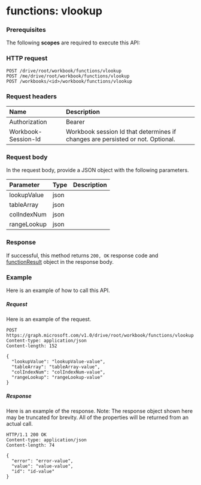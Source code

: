 # functions: vlookup


### Prerequisites
The following **scopes** are required to execute this API: 
### HTTP request
<!-- { "blockType": "ignored" } -->
```http
POST /drive/root/workbook/functions/vlookup
POST /me/drive/root/workbook/functions/vlookup
POST /workbooks/<id>/workbook/functions/vlookup

```
### Request headers
| Name       | Description|
|:---------------|:----------|
| Authorization  | Bearer <code>|
| Workbook-Session-Id  | Workbook session Id that determines if changes are persisted or not. Optional.|

### Request body
In the request body, provide a JSON object with the following parameters.

| Parameter	   | Type	|Description|
|:---------------|:--------|:----------|
|lookupValue|json||
|tableArray|json||
|colIndexNum|json||
|rangeLookup|json||

### Response
If successful, this method returns `200, OK` response code and [functionResult](../resources/functionresult.md) object in the response body.

### Example
Here is an example of how to call this API.
##### Request
Here is an example of the request.
<!-- {
  "blockType": "request",
  "name": "functions_vlookup"
}-->
```http
POST https://graph.microsoft.com/v1.0/drive/root/workbook/functions/vlookup
Content-type: application/json
Content-length: 152

{
  "lookupValue": "lookupValue-value",
  "tableArray": "tableArray-value",
  "colIndexNum": "colIndexNum-value",
  "rangeLookup": "rangeLookup-value"
}
```

##### Response
Here is an example of the response. Note: The response object shown here may be truncated for brevity. All of the properties will be returned from an actual call.
<!-- {
  "blockType": "response",
  "truncated": true,
  "@odata.type": "microsoft.graph.functionResult"
} -->
```http
HTTP/1.1 200 OK
Content-type: application/json
Content-length: 74

{
  "error": "error-value",
  "value": "value-value",
  "id": "id-value"
}
```

<!-- uuid: 8fcb5dbc-d5aa-4681-8e31-b001d5168d79
2015-10-25 14:57:30 UTC -->
<!-- {
  "type": "#page.annotation",
  "description": "functions: vlookup",
  "keywords": "",
  "section": "documentation",
  "tocPath": ""
}-->